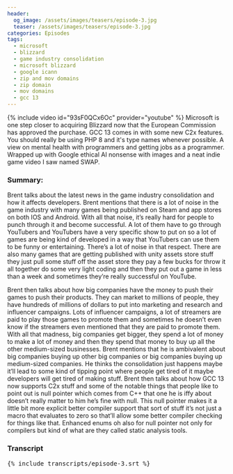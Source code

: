 ```yaml
---
header:
  og_image: /assets/images/teasers/episode-3.jpg
  teaser: /assets/images/teasers/episode-3.jpg
categories: Episodes
tags:
  - microsoft
  - blizzard
  - game industry consolidation
  - microsoft blizzard
  - google icann
  - zip and mov domains
  - zip domain
  - mov domains
  - gcc 13
---
```


{% include video id="93sF0QCx6Oc" provider="youtube" %}
Microsoft is one step closer to acquiring Blizzard now that the European Commission has approved the purchase. GCC 13 comes in with some new C2x features. You should really be using PHP 8 and it's type names whenever possible. A view on mental health with programmers and getting jobs as a programmer. Wrapped up with Google ethical AI nonsense with images and a neat indie game video I saw named SWAP.

### Summary:
Brent talks about the latest news in the game industry consolidation and how it affects developers. Brent mentions that there is a lot of noise in the game industry with many games being published on Steam and app stores on both IOS and Android. With all that noise, it’s really hard for people to punch through it and become successful. A lot of them have to go through YouTubers and YouTubers have a very specific show to put on so a lot of games are being kind of developed in a way that YouTubers can use them to be funny or entertaining. There’s a lot of noise in that respect. There are also many games that are getting published with unity assets store stuff they just pull some stuff off the asset store they pay a few bucks for throw it all together do some very light coding and then they put out a game in less than a week and sometimes they’re really successful on YouTube.

Brent then talks about how big companies have the money to push their games to push their products. They can market to millions of people, they have hundreds of millions of dollars to put into marketing and research and influencer campaigns. Lots of influencer campaigns, a lot of streamers are paid to play those games to promote them and sometimes he doesn’t even know if the streamers even mentioned that they are paid to promote them. With all that madness, big companies get bigger, they spend a lot of money to make a lot of money and then they spend that money to buy up all the other medium-sized businesses. Brent mentions that he is ambivalent about big companies buying up other big companies or big companies buying up medium-sized companies. He thinks the consolidation just happens maybe it’ll lead to some kind of tipping point where people get tired of it maybe developers will get tired of making stuff. Brent then talks about how GCC 13 now supports C2x stuff and some of the notable things that people like to point out is null pointer which comes from C++ that one he is iffy about doesn’t really matter to him he’s fine with null. This null pointer makes it a little bit more explicit better compiler support that sort of stuff it’s not just a macro that evaluates to zero so that’ll allow some better compiler checking for things like that. Enhanced enums oh also for null pointer not only for compilers but kind of what are they called static analysis tools.

### Transcript
<pre class="transcript">
{% include transcripts/episode-3.srt %}
</pre>
